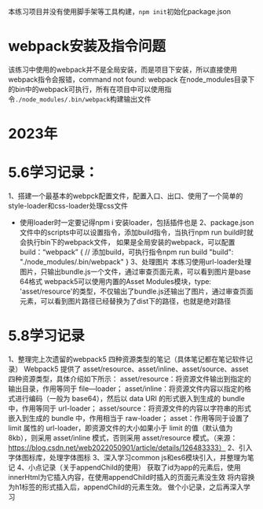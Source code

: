 本练习项目并没有使用脚手架等工具构建，`npm init`初始化package.json

# webpack安装及指令问题
该练习中使用的webpack并不是全局安装，而是项目下安装，所以直接使用webpack指令会报错，command not found: webpack
在node_modules目录下的bin中的webpack可执行，所有在项目中可以使用指令`./node_modules/.bin/webpack`构建输出文件


# 2023年
# 5.6学习记录：
1、搭建一个最基本的webpck配置文件，配置入口、出口、使用了一个简单的style-loader和css-loader处理css文件
* 使用loader时一定要记得npm i 安装loader，包括插件也是
2、package.json文件中的scripts中可以设置指令，添加build指令，当执行npm run build时就会执行bin下的webpack文件，
  如果是全局安装的webpack，可以配置build：“webpack”
  {
    // 添加build，可执行指令npm run build
    "build": "./node_modules/.bin/webpack"
  }
3、处理图片
  本练习使用url-loader处理图片，只输出bundle.js一个文件，通过审查页面元素，可以看到图片是base 64格式
  webpack5可以使用内置的Asset Modules模块，type: 'asset/resource'的类型，不仅输出了bundle.js还输出了图片，通过审查页面元素，可以看到图片路径已经替换为了dist下的路径，也就是绝对路径
  
# 5.8学习记录
1、整理完上次遗留的webpack5 四种资源类型的笔记（具体笔记都在笔记软件记录）
  Webpack5 提供了 asset/resource、asset/inline、asset/source、asset 四种资源类型，具体介绍如下所示：
  asset/resource：将资源文件输出到指定的输出目录，作用等同于 file—loader；
  asset/inline：将资源文件内容以指定的格式进行编码（一般为 base64），然后以 data URI 的形式嵌入到生成的 bundle 中，作用等同于 url-loader；
  asset/source：将资源文件的内容以字符串的形式嵌入到生成的 bundle 中，作用相当于 raw-loader；
  asset：作用等同于设置了 limit 属性的 url-loader，即资源文件的大小如果小于 limit 的值（默认值为 8kb），则采用 asset/inline 模式，否则采用 asset/resource 模式。（来源：https://blog.csdn.net/web2022050901/article/details/126483333）
2、引入字体图标库，处理字体图标
3、深入学习common js和es6模块引入，并整理为笔记
4、小点记录（关于appendChild的使用）
  获取了id为app的元素后，使用innerHtml为它插入内容，在使用appendChild时插入的页面元素没生效
  将内容换为h1标签的形式插入后，appendChild的元素生效。
  做个小记录，之后再深入学习